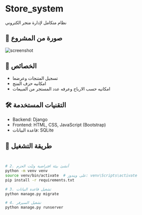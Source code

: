 #  Store_system

نظام متكامل لإدارة متجر الكتروني 

## 📸 صورة من المشروع

![screenshot](screenshots/homepage.png)

## 🚀 الخصائص

- تسجيل المتنجات وعرضعا 
- امكانيه حزف المتج 
- امكانيه حسب الارباح وعرفه عدد المستجر من المبيعات


## 🛠️ التقنيات المستخدمة

- Backend: Django
- Frontend: HTML, CSS, JavaScript (Bootstrap)
- قاعدة البيانات: SQLite  



## 🔧 طريقة التشغيل

```bash


# 2. أنشئ بيئة افتراضية وثبّت الحزم
python -m venv venv
source venv/bin/activate  # على ويندوز: venv\Scripts\activate
pip install -r requirements.txt

# 3. تشغيل قاعدة البيانات
python manage.py migrate

# 4. تشغيل السيرفر
python manage.py runserver

